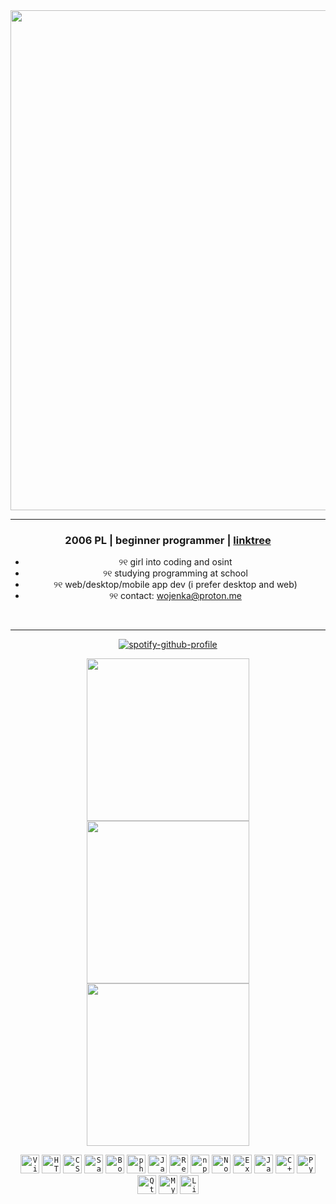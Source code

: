 <div align="center"> <img src="https://files.catbox.moe/4ku2ok.png" width="800px"></div>


---


<div align="center"> 	
	
### 2006 PL | beginner programmer | [linktree](https://linktr.ee/wojenka) 

- ୨୧ girl into coding and osint 
- ୨୧ studying programming at school
- ୨୧ web/desktop/mobile app dev (i prefer desktop and web)
- ୨୧ contact: wojenka@proton.me

</div>

<br/>

---


<div align="center"> 


[![spotify-github-profile](https://spotify-github-profile.kittinanx.com/api/view?uid=ap2ododjddxsijshxn1z916gx&cover_image=true&theme=default&show_offline=false&background_color=000000&interchange=true&bar_color=53b14f&bar_color_cover=true)](https://github.com/kittinan/spotify-github-profile)


<img src="https://files.catbox.moe/6nkmbg.webp" width="260px"><img src="https://files.catbox.moe/6nkmbg.webp" width="260px"><img src="https://files.catbox.moe/6nkmbg.webp" width="260px">
</div>
<div align="center"> 

<div align="center">
	<code><img width="30" src="https://raw.githubusercontent.com/marwin1991/profile-technology-icons/refs/heads/main/icons/visual_studio_code.png" alt="Visual Studio Code" title="Visual Studio Code"/></code>
	<code><img width="30" src="https://raw.githubusercontent.com/marwin1991/profile-technology-icons/refs/heads/main/icons/html.png" alt="HTML" title="HTML"/></code>
	<code><img width="30" src="https://raw.githubusercontent.com/marwin1991/profile-technology-icons/refs/heads/main/icons/css.png" alt="CSS" title="CSS"/></code>
	<code><img width="30" src="https://raw.githubusercontent.com/marwin1991/profile-technology-icons/refs/heads/main/icons/sass.png" alt="Sass" title="Sass"/></code>
	<code><img width="30" src="https://raw.githubusercontent.com/marwin1991/profile-technology-icons/refs/heads/main/icons/bootstrap.png" alt="Bootstrap" title="Bootstrap"/></code>
	<code><img width="30" src="https://raw.githubusercontent.com/marwin1991/profile-technology-icons/refs/heads/main/icons/php.png" alt="php" title="php"/></code>
	<code><img width="30" src="https://raw.githubusercontent.com/marwin1991/profile-technology-icons/refs/heads/main/icons/javascript.png" alt="JavaScript" title="JavaScript"/></code>
	<code><img width="30" src="https://raw.githubusercontent.com/marwin1991/profile-technology-icons/refs/heads/main/icons/react.png" alt="React" title="React"/></code>
	<code><img width="30" src="https://raw.githubusercontent.com/marwin1991/profile-technology-icons/refs/heads/main/icons/npm.png" alt="npm" title="npm"/></code>
	<code><img width="30" src="https://raw.githubusercontent.com/marwin1991/profile-technology-icons/refs/heads/main/icons/node_js.png" alt="Node.js" title="Node.js"/></code>
	<code><img width="30" src="https://raw.githubusercontent.com/marwin1991/profile-technology-icons/refs/heads/main/icons/express.png" alt="Express" title="Express"/></code>
	<code><img width="30" src="https://raw.githubusercontent.com/marwin1991/profile-technology-icons/refs/heads/main/icons/java.png" alt="Java" title="Java"/></code>
	<code><img width="30" src="https://raw.githubusercontent.com/marwin1991/profile-technology-icons/refs/heads/main/icons/c++.png" alt="C++" title="C++"/></code>
	<code><img width="30" src="https://raw.githubusercontent.com/marwin1991/profile-technology-icons/refs/heads/main/icons/python.png" alt="Python" title="Python"/></code>
	<code><img width="30" src="https://raw.githubusercontent.com/marwin1991/profile-technology-icons/refs/heads/main/icons/qt.png" alt="Qt" title="Qt"/></code>
	<code><img width="30" src="https://raw.githubusercontent.com/marwin1991/profile-technology-icons/refs/heads/main/icons/mysql.png" alt="MySQL" title="MySQL"/></code>
	<code><img width="30" src="https://raw.githubusercontent.com/marwin1991/profile-technology-icons/refs/heads/main/icons/linux.png" alt="Linux" title="Linux"/></code>
</div>







